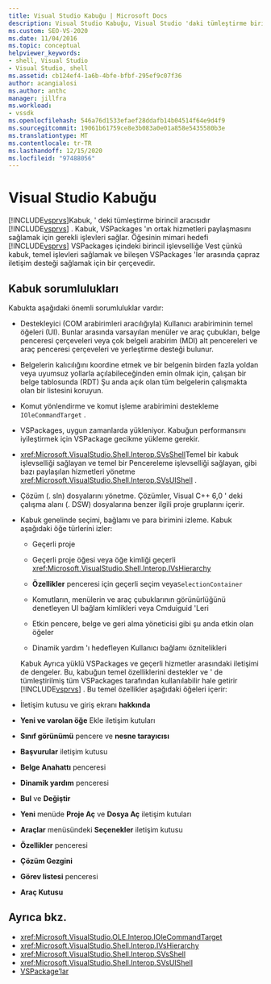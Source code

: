 ```yaml
---
title: Visual Studio Kabuğu | Microsoft Docs
description: Visual Studio Kabuğu, Visual Studio 'daki tümleştirme birincil aracısıdır ve temel işlevleri sağlar ve VSPackages 'ler arasında çapraz iletişimi destekler.
ms.custom: SEO-VS-2020
ms.date: 11/04/2016
ms.topic: conceptual
helpviewer_keywords:
- shell, Visual Studio
- Visual Studio, shell
ms.assetid: cb124ef4-1a6b-4bfe-bfbf-295ef9c07f36
author: acangialosi
ms.author: anthc
manager: jillfra
ms.workload:
- vssdk
ms.openlocfilehash: 546a76d1533efaef28ddafb14b04514f64e9d4f9
ms.sourcegitcommit: 19061b61759ce8e3b083a0e01a858e5435580b3e
ms.translationtype: MT
ms.contentlocale: tr-TR
ms.lasthandoff: 12/15/2020
ms.locfileid: "97488056"
---
```

# <a name="visual-studio-shell"></a>Visual Studio Kabuğu
[!INCLUDE[vsprvs](../../code-quality/includes/vsprvs_md.md)]Kabuk, ' deki tümleştirme birincil aracısıdır [!INCLUDE[vsprvs](../../code-quality/includes/vsprvs_md.md)] . Kabuk, VSPackages 'ın ortak hizmetleri paylaşmasını sağlamak için gerekli işlevleri sağlar. Öğesinin mimari hedefi [!INCLUDE[vsprvs](../../code-quality/includes/vsprvs_md.md)] VSPackages içindeki birincil işlevselliğe Vest çünkü kabuk, temel işlevleri sağlamak ve bileşen VSPackages 'ler arasında çapraz iletişim desteği sağlamak için bir çerçevedir.

## <a name="shell-responsibilities"></a>Kabuk sorumlulukları
 Kabukta aşağıdaki önemli sorumluluklar vardır:

- Destekleyici (COM arabirimleri aracılığıyla) Kullanıcı arabiriminin temel öğeleri (UI). Bunlar arasında varsayılan menüler ve araç çubukları, belge penceresi çerçeveleri veya çok belgeli arabirim (MDI) alt pencereleri ve araç penceresi çerçeveleri ve yerleştirme desteği bulunur.

- Belgelerin kalıcılığını koordine etmek ve bir belgenin birden fazla yoldan veya uyumsuz yollarla açılabileceğinden emin olmak için, çalışan bir belge tablosunda (RDT) Şu anda açık olan tüm belgelerin çalışmakta olan bir listesini koruyun.

- Komut yönlendirme ve komut işleme arabirimini destekleme `IOleCommandTarget` .

- VSPackages, uygun zamanlarda yükleniyor. Kabuğun performansını iyileştirmek için VSPackage gecikme yükleme gerekir.

- <xref:Microsoft.VisualStudio.Shell.Interop.SVsShell>Temel bir kabuk işlevselliği sağlayan ve temel bir Pencereleme işlevselliği sağlayan, gibi bazı paylaşılan hizmetleri yönetme <xref:Microsoft.VisualStudio.Shell.Interop.SVsUIShell> .

- Çözüm (. sln) dosyalarını yönetme. Çözümler, Visual C++ 6,0 ' deki çalışma alanı (. DSW) dosyalarına benzer ilgili proje gruplarını içerir.

- Kabuk genelinde seçimi, bağlamı ve para birimini izleme. Kabuk aşağıdaki öğe türlerini izler:

  - Geçerli proje

  - Geçerli proje öğesi veya öğe kimliği geçerli <xref:Microsoft.VisualStudio.Shell.Interop.IVsHierarchy>

  - **Özellikler** penceresi için geçerli seçim veya`SelectionContainer`

  - Komutların, menülerin ve araç çubuklarının görünürlüğünü denetleyen UI bağlam kimlikleri veya Cmduiguid 'Leri

  - Etkin pencere, belge ve geri alma yöneticisi gibi şu anda etkin olan öğeler

  - Dinamik yardım 'ı hedefleyen Kullanıcı bağlamı öznitelikleri

  Kabuk Ayrıca yüklü VSPackages ve geçerli hizmetler arasındaki iletişimi de dengeler. Bu, kabuğun temel özelliklerini destekler ve ' de tümleştirilmiş tüm VSPackages tarafından kullanılabilir hale getirir [!INCLUDE[vsprvs](../../code-quality/includes/vsprvs_md.md)] . Bu temel özellikler aşağıdaki öğeleri içerir:

- İletişim kutusu ve giriş ekranı **hakkında**

- **Yeni ve varolan öğe** Ekle iletişim kutuları

- **Sınıf görünümü** pencere ve **nesne tarayıcısı**

- **Başvurular** iletişim kutusu

- **Belge Anahattı** penceresi

- **Dinamik yardım** penceresi

- **Bul** ve **Değiştir**

- **Yeni** menüde **Proje Aç** ve **Dosya Aç** iletişim kutuları

- **Araçlar** menüsündeki **Seçenekler** iletişim kutusu

- **Özellikler** penceresi

- **Çözüm Gezgini**

- **Görev listesi** penceresi

- **Araç Kutusu**

## <a name="see-also"></a>Ayrıca bkz.
- <xref:Microsoft.VisualStudio.OLE.Interop.IOleCommandTarget>
- <xref:Microsoft.VisualStudio.Shell.Interop.IVsHierarchy>
- <xref:Microsoft.VisualStudio.Shell.Interop.SVsShell>
- <xref:Microsoft.VisualStudio.Shell.Interop.SVsUIShell>
- [VSPackage’lar](../../extensibility/internals/vspackages.md)
